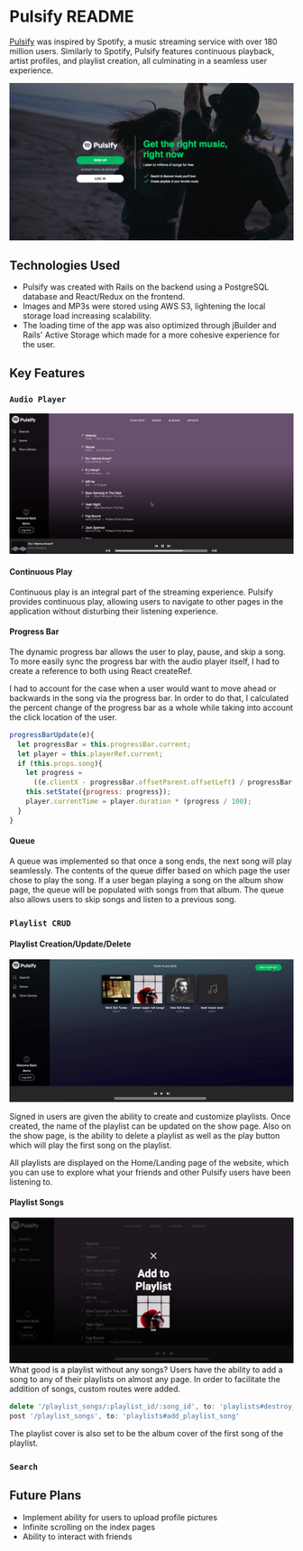 # Pulsify README

[Pulsify](https://pulsify-app.herokuapp.com/) was inspired by Spotify, a music streaming service with over 180 million users. Similarly to Spotify, Pulsify features continuous playback, artist profiles, and playlist creation, all culminating in a seamless user experience.

![front page](app/assets/images/front_page.png)

## Technologies Used
* Pulsify was created with Rails on the backend using a PostgreSQL database and React/Redux on the frontend.
* Images and MP3s were stored using AWS S3, lightening the local storage load increasing scalability.
* The loading time of the app was also optimized through jBuilder and Rails' Active Storage which made for a more cohesive experience for the user.

## Key Features

### `Audio Player`
![frontpage](app/assets/images/demo.gif)

#### Continuous Play
Continuous play is an integral part of the streaming experience. Pulsify provides continuous play, allowing users to navigate to other pages in the application without disturbing their listening experience.

#### Progress Bar
The dynamic progress bar allows the user to play, pause, and skip a song. To more easily sync the progress bar with the audio player itself, I had to create a reference to both using React createRef.

I had to account for the case when a user would want to move ahead or backwards in the song via the progress bar. In order to do that, I calculated the percent change of the progress bar as a whole while taking into account the click location of the user.

``` javascript
progressBarUpdate(e){
  let progressBar = this.progressBar.current;
  let player = this.playerRef.current;
  if (this.props.song){
    let progress =
      ((e.clientX - progressBar.offsetParent.offsetLeft) / progressBar.clientWidth) * 100;
    this.setState({progress: progress});
    player.currentTime = player.duration * (progress / 100);
  }
}
```

#### Queue
A queue was implemented so that once a song ends, the next song will play seamlessly. The contents of the queue differ based on which page the user chose to play the song. If a user began playing a song on the album show page, the queue will be populated with songs from that album. The queue also allows users to skip songs and listen to a previous song.

### `Playlist CRUD`

#### Playlist Creation/Update/Delete
![playlist create](app/assets/images/playlist_create.gif)

Signed in users are given the ability to create and customize playlists. Once created, the name of the playlist can be updated on the show page. Also on the show page, is the ability to delete a playlist as well as the play button which will play the first song on the playlist.

All playlists are displayed on the Home/Landing page of the website, which you can use to explore what your friends and other Pulsify users have been listening to.

#### Playlist Songs
![playlist add](app/assets/images/add_playlist.png)
What good is a playlist without any songs? Users have the ability to add a song to any of their playlists on almost any page. In order to facilitate the addition of songs, custom routes were added.


``` javascript
delete '/playlist_songs/:playlist_id/:song_id', to: 'playlists#destroy_playlist_song'
post '/playlist_songs', to: 'playlists#add_playlist_song'
```
The playlist cover is also set to be the album cover of the first song of the playlist.

### `Search`

## Future Plans
* Implement ability for users to upload profile pictures
* Infinite scrolling on the index pages
* Ability to interact with friends
